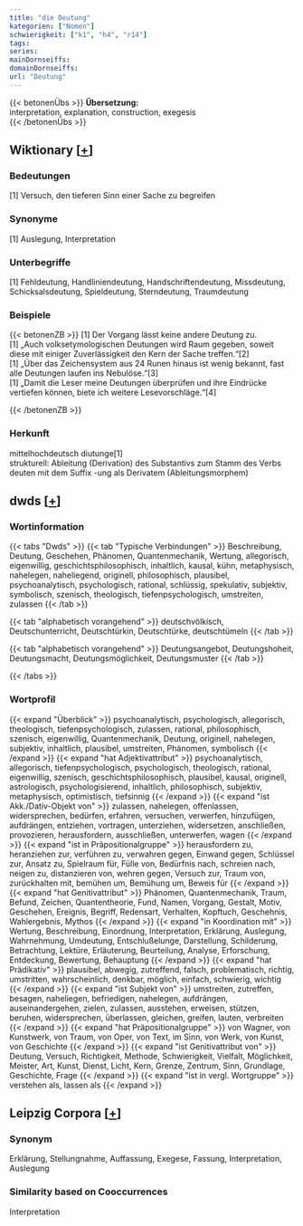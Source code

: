 ```yaml
---
title: "die Deutung"
kategorien: ["Nomen"]
schwierigkeit: ["k1", "h4", "r14"]
tags:
series:
mainDornseiffs:
domainDornseiffs:
url: "Deutung"
---
```


{{< betonenÜbs >}}
**Übersetzung:**  
interpretation, explanation, construction, exegesis  
{{< /betonenÜbs >}}

## Wiktionary [[+](https://de.wiktionary.org/wiki/Deutung)]

### Bedeutungen
[1] Versuch, den tieferen Sinn einer Sache zu begreifen  

### Synonyme
[1] Auslegung, Interpretation  

### Unterbegriffe
[1] Fehldeutung, Handliniendeutung, Handschriftendeutung, Missdeutung, Schicksalsdeutung, Spieldeutung, Sterndeutung, Traumdeutung  

### Beispiele
{{< betonenZB >}}
[1] Der Vorgang lässt keine andere Deutung zu.  
[1] „Auch volksetymologischen Deutungen wird Raum gegeben, soweit diese mit einiger Zuverlässigkeit den Kern der Sache treffen.“[2]  
[1] „Über das Zeichensystem aus 24 Runen hinaus ist wenig bekannt, fast alle Deutungen laufen ins Nebulöse.“[3]  
[1] „Damit die Leser meine Deutungen überprüfen und ihre Eindrücke vertiefen können, biete ich weitere Lesevorschläge.“[4]  

{{< /betonenZB >}}
### Herkunft
mittelhochdeutsch diutunge[1]  
strukturell: Ableitung (Derivation) des Substantivs zum Stamm des Verbs deuten mit dem Suffix -ung als Derivatem (Ableitungsmorphem)  



## dwds [[+](https://www.dwds.de/wb/Deutung)]

### Wortinformation
{{< tabs "Dwds" >}}
{{< tab "Typische Verbindungen" >}}
Beschreibung, Deutung, Geschehen, Phänomen, Quantenmechanik, Wertung, allegorisch, eigenwillig, geschichtsphilosophisch, inhaltlich, kausal, kühn, metaphysisch, nahelegen, naheliegend, originell, philosophisch, plausibel, psychoanalytisch, psychologisch, rational, schlüssig, spekulativ, subjektiv, symbolisch, szenisch, theologisch, tiefenpsychologisch, umstreiten, zulassen
{{< /tab >}}

{{< tab "alphabetisch vorangehend" >}}
deutschvölkisch, Deutschunterricht, Deutschtürkin, Deutschtürke, deutschtümeln
{{< /tab >}}

{{< tab "alphabetisch vorangehend" >}}
Deutungsangebot, Deutungshoheit, Deutungsmacht, Deutungsmöglichkeit, Deutungsmuster
{{< /tab >}}

{{< /tabs >}}

### Wortprofil
{{< expand "Überblick" >}} psychoanalytisch, psychologisch, allegorisch, theologisch, tiefenpsychologisch, zulassen, rational, philosophisch, szenisch, eigenwillig, Quantenmechanik, Deutung, originell, nahelegen, subjektiv, inhaltlich, plausibel, umstreiten, Phänomen, symbolisch {{< /expand >}}
{{< expand "hat Adjektivattribut" >}} psychoanalytisch, allegorisch, tiefenpsychologisch, psychologisch, theologisch, rational, eigenwillig, szenisch, geschichtsphilosophisch, plausibel, kausal, originell, astrologisch, psychologisierend, inhaltlich, philosophisch, subjektiv, metaphysisch, optimistisch, tiefsinnig {{< /expand >}}
{{< expand "ist Akk./Dativ-Objekt von" >}} zulassen, nahelegen, offenlassen, widersprechen, bedürfen, erfahren, versuchen, verwerfen, hinzufügen, aufdrängen, entziehen, vortragen, unterziehen, widersetzen, anschließen, provozieren, herausfordern, ausschließen, unterwerfen, wagen {{< /expand >}}
{{< expand "ist in Präpositionalgruppe" >}} herausfordern zu, heranziehen zur, verführen zu, verwahren gegen, Einwand gegen, Schlüssel zur, Ansatz zu, Spielraum für, Fülle von, Bedürfnis nach, schreien nach, neigen zu, distanzieren von, wehren gegen, Versuch zur, Traum von, zurückhalten mit, bemühen um, Bemühung um, Beweis für {{< /expand >}}
{{< expand "hat Genitivattribut" >}} Phänomen, Quantenmechanik, Traum, Befund, Zeichen, Quantentheorie, Fund, Namen, Vorgang, Gestalt, Motiv, Geschehen, Ereignis, Begriff, Redensart, Verhalten, Kopftuch, Geschehnis, Wahlergebnis, Mythos {{< /expand >}}
{{< expand "in Koordination mit" >}} Wertung, Beschreibung, Einordnung, Interpretation, Erklärung, Auslegung, Wahrnehmung, Umdeutung, Entschlußelunge, Darstellung, Schilderung, Betrachtung, Lektüre, Erläuterung, Beurteilung, Analyse, Erforschung, Entdeckung, Bewertung, Behauptung {{< /expand >}}
{{< expand "hat Prädikativ" >}} plausibel, abwegig, zutreffend, falsch, problematisch, richtig, umstritten, wahrscheinlich, denkbar, möglich, einfach, schwierig, wichtig {{< /expand >}}
{{< expand "ist Subjekt von" >}} umstreiten, zutreffen, besagen, naheliegen, befriedigen, nahelegen, aufdrängen, auseinandergehen, zielen, zulassen, ausstehen, erweisen, stützen, beruhen, widersprechen, überlassen, gleichen, greifen, lauten, verbreiten {{< /expand >}}
{{< expand "hat Präpositionalgruppe" >}} von Wagner, von Kunstwerk, von Traum, von Oper, von Text, im Sinn, von Werk, von Kunst, von Geschichte {{< /expand >}}
{{< expand "ist Genitivattribut von" >}} Deutung, Versuch, Richtigkeit, Methode, Schwierigkeit, Vielfalt, Möglichkeit, Meister, Art, Kunst, Dienst, Licht, Kern, Grenze, Zentrum, Sinn, Grundlage, Geschichte, Frage {{< /expand >}}
{{< expand "ist in vergl. Wortgruppe" >}} verstehen als, lassen als {{< /expand >}}

## Leipzig Corpora [[+](https://corpora.uni-leipzig.de/en/res?word=Deutung&corpusId=deu_newscrawl-public_2018)]


### Synonym
Erklärung, Stellungnahme, Auffassung, Exegese, Fassung, Interpretation, Auslegung


### Similarity based on Cooccurrences
Interpretation

